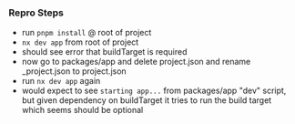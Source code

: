 ### Repro Steps
- run `pnpm install` @ root of project
- `nx dev app` from root of project
- should see error that buildTarget is required
- now go to packages/app and delete project.json and rename _project.json to project.json
- run `nx dev app` again
- would expect to see `starting app...` from packages/app "dev" script, but given dependency on buildTarget it tries to run the build target which seems should be optional